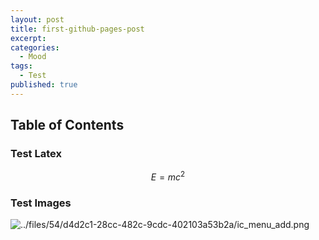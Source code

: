 ```yaml
---
layout: post
title: first-github-pages-post
excerpt:
categories:
  - Mood
tags:
  - Test
published: true
---
```



<div id="table-of-contents">
<h2>Table of Contents</h2>
<div id="text-table-of-contents">
<ul>
</ul>
</div>
</div>

<div id="outline-container-1" class="outline-3">
<h3 id="sec-1">Test Latex</h3>
<div class="outline-text-3" id="text-1">

$$
E=mc^2
$$

</div>

</div>

<div id="outline-container-2" class="outline-3">
<h3 id="sec-2"><a name="ID-54d4d2c1-28cc-482c-9cdc-402103a53b2a" id="ID-54d4d2c1-28cc-482c-9cdc-402103a53b2a"></a>Test Images</h3>
<div class="outline-text-3" id="text-2">


<p>
<img src="../files/54/d4d2c1-28cc-482c-9cdc-402103a53b2a/ic_menu_add.png"  alt="../files/54/d4d2c1-28cc-482c-9cdc-402103a53b2a/ic_menu_add.png" />
</p></div>
</div>
